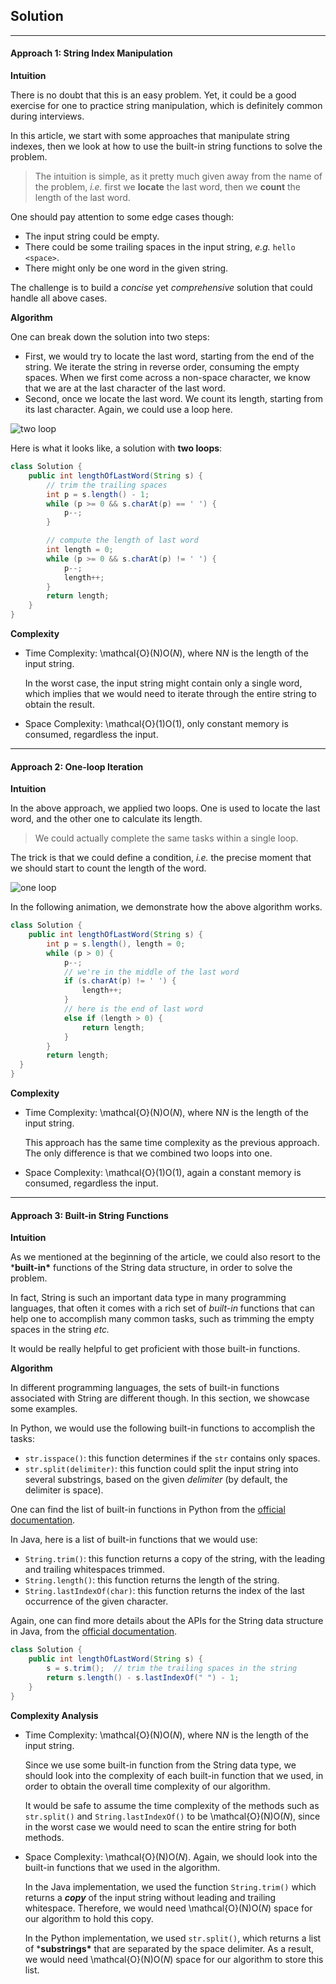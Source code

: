 ## Solution

------

#### Approach 1: String Index Manipulation

**Intuition**

There is no doubt that this is an easy problem. Yet, it could be a good exercise for one to practice string manipulation, which is definitely common during interviews.

In this article, we start with some approaches that manipulate string indexes, then we look at how to use the built-in string functions to solve the problem.

> The intuition is simple, as it pretty much given away from the name of the problem, *i.e.* first we **locate** the last word, then we **count** the length of the last word.

One should pay attention to some edge cases though:

- The input string could be empty.
- There could be some trailing spaces in the input string, *e.g.* `hello <space>`.
- There might only be one word in the given string.

The challenge is to build a *concise* yet *comprehensive* solution that could handle all above cases.

**Algorithm**

One can break down the solution into two steps:

- First, we would try to locate the last word, starting from the end of the string. We iterate the string in reverse order, consuming the empty spaces. When we first come across a non-space character, we know that we are at the last character of the last word.
- Second, once we locate the last word. We count its length, starting from its last character. Again, we could use a loop here.

![two loop](https://leetcode.com/problems/length-of-last-word/Figures/58/58_two_loops.png)

Here is what it looks like, a solution with **two loops**:



````java
class Solution {
    public int lengthOfLastWord(String s) {
        // trim the trailing spaces
        int p = s.length() - 1;
        while (p >= 0 && s.charAt(p) == ' ') {
            p--;
        }

        // compute the length of last word
        int length = 0;
        while (p >= 0 && s.charAt(p) != ' ') {
            p--;
            length++;
        }
        return length;
    }
}
````

**Complexity**

- Time Complexity: \mathcal{O}(N)O(*N*), where N*N* is the length of the input string.

  In the worst case, the input string might contain only a single word, which implies that we would need to iterate through the entire string to obtain the result.

- Space Complexity: \mathcal{O}(1)O(1), only constant memory is consumed, regardless the input.

---

#### Approach 2: One-loop Iteration

**Intuition**

In the above approach, we applied two loops. One is used to locate the last word, and the other one to calculate its length.

> We could actually complete the same tasks within a single loop.

The trick is that we could define a condition, *i.e.* the precise moment that we should start to count the length of the word.

![one loop](https://leetcode.com/problems/length-of-last-word/Figures/58/58_one_loop.png)

In the following animation, we demonstrate how the above algorithm works.

```java
class Solution {
    public int lengthOfLastWord(String s) {
        int p = s.length(), length = 0;
        while (p > 0) {
            p--;
            // we're in the middle of the last word
            if (s.charAt(p) != ' ') {
                length++;
            }
            // here is the end of last word
            else if (length > 0) {
                return length;
            }
        }
        return length;
  }
}
```

**Complexity**

- Time Complexity: \mathcal{O}(N)O(*N*), where N*N* is the length of the input string.

  This approach has the same time complexity as the previous approach. The only difference is that we combined two loops into one.

- Space Complexity: \mathcal{O}(1)O(1), again a constant memory is consumed, regardless the input.

  

------

#### Approach 3: Built-in String Functions

**Intuition**

As we mentioned at the beginning of the article, we could also resort to the ***built-in\*** functions of the String data structure, in order to solve the problem.

In fact, String is such an important data type in many programming languages, that often it comes with a rich set of *built-in* functions that can help one to accomplish many common tasks, such as trimming the empty spaces in the string *etc.*

It would be really helpful to get proficient with those built-in functions.

**Algorithm**

In different programming languages, the sets of built-in functions associated with String are different though. In this section, we showcase some examples.

In Python, we would use the following built-in functions to accomplish the tasks:

- `str.isspace()`: this function determines if the `str` contains only spaces.
- `str.split(delimiter)`: this function could split the input string into several substrings, based on the given *delimiter* (by default, the delimiter is space).

One can find the list of built-in functions in Python from the [official documentation](https://docs.python.org/3/library/stdtypes.html#str).

In Java, here is a list of built-in functions that we would use:

- `String.trim()`: this function returns a copy of the string, with the leading and trailing whitespaces trimmed.
- `String.length()`: this function returns the length of the string.
- `String.lastIndexOf(char)`: this function returns the index of the last occurrence of the given character.

Again, one can find more details about the APIs for the String data structure in Java, from the [official documentation](https://docs.oracle.com/javase/7/docs/api/java/lang/String.html).

```java
class Solution {
    public int lengthOfLastWord(String s) {
        s = s.trim();  // trim the trailing spaces in the string
        return s.length() - s.lastIndexOf(" ") - 1;
    }
}
```

**Complexity Analysis**

- Time Complexity: \mathcal{O}(N)O(*N*), where N*N* is the length of the input string.

  Since we use some built-in function from the String data type, we should look into the complexity of each built-in function that we used, in order to obtain the overall time complexity of our algorithm.

  It would be safe to assume the time complexity of the methods such as `str.split()` and `String.lastIndexOf()` to be \mathcal{O}(N)O(*N*), since in the worst case we would need to scan the entire string for both methods.

- Space Complexity: \mathcal{O}(N)O(*N*). Again, we should look into the built-in functions that we used in the algorithm.

  In the Java implementation, we used the function `String.trim()` which returns a ***copy*** of the input string without leading and trailing whitespace. Therefore, we would need \mathcal{O}(N)O(*N*) space for our algorithm to hold this copy.

  In the Python implementation, we used `str.split()`, which returns a list of ***substrings\*** that are separated by the space delimiter. As a result, we would need \mathcal{O}(N)O(*N*) space for our algorithm to store this list.